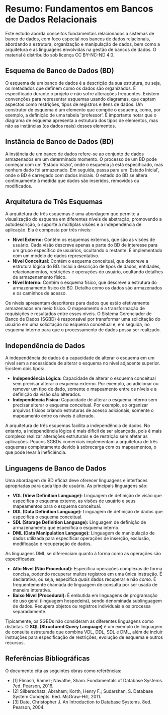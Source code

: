 # Resumo: Fundamentos em Bancos de Dados Relacionais

Este estudo aborda conceitos fundamentais relacionados a sistemas de banco de dados, com foco especial nos bancos de dados relacionais, abordando a estrutura, organização e manipulação de dados, bem como a arquitetura e as linguagens envolvidas na gestão de bancos de dados. O material é distribuído sob licença CC BY-NC-ND 4.0.

## Esquema de Banco de Dados (BD)

O esquema de um banco de dados é a descrição da sua estrutura, ou seja, os metadados que definem como os dados são organizados. É especificado durante o projeto e não sofre alterações frequentes. Existem convenções para representar esquemas usando diagramas, que captam aspectos como restrições, tipos de registros e itens de dados. Um construtor de esquema é um elemento que compõe o esquema, como, por exemplo, a definição de uma tabela 'professor'. É importante notar que o diagrama de esquema apresenta a estrutura dos tipos de elementos, mas não as instâncias (os dados reais) desses elementos.

## Instância de Banco de Dados (BD)

A instância de um banco de dados refere-se ao conjunto de dados armazenados em um determinado momento. O processo de um BD pode começar com um 'Estado Vazio', onde o esquema já está especificado, mas nenhum dado foi armazenado. Em seguida, passa para um 'Estado Inicial', onde o BD é carregado com dados iniciais. O estado do BD se altera continuamente à medida que dados são inseridos, removidos ou modificados.

## Arquitetura de Três Esquemas

A arquitetura de três esquemas é uma abordagem que permite a visualização do esquema em diferentes níveis de abstração, promovendo a autodescrição, o suporte a múltiplas visões e a independência de aplicação. Ela é composta por três níveis:

*   **Nível Externo:** Contém os esquemas externos, que são as visões de usuário. Cada visão descreve apenas a parte do BD de interesse para um grupo específico de usuários, ocultando o restante. É implementado com um modelo de dados representativo.
*   **Nível Conceitual:** Contém o esquema conceitual, que descreve a estrutura lógica do BD. Inclui a descrição de tipos de dados, entidades, relacionamentos, restrições e operações do usuário, ocultando detalhes de armazenamento físico.
*   **Nível Interno:** Contém o esquema físico, que descreve a estrutura do armazenamento físico do BD. Detalha como os dados são armazenados e os caminhos de acesso.

Os níveis apresentam descritores para dados que estão efetivamente armazenados em meio físico. O mapeamento é a transformação de requisições e resultados entre esses níveis. O Sistema Gerenciador de Banco de Dados (SGBD) é responsável por transformar uma solicitação do usuário em uma solicitação no esquema conceitual e, em seguida, no esquema interno para que o processamento de dados possa ser realizado.

## Independência de Dados

A independência de dados é a capacidade de alterar o esquema em um nível sem a necessidade de alterar o esquema no nível adjacente superior. Existem dois tipos:

*   **Independência Lógica:** Capacidade de alterar o esquema conceitual sem precisar alterar o esquema externo. Por exemplo, ao adicionar ou remover um tipo de dado, somente o mapeamento entre os níveis e a definição da visão são alterados.
*   **Independência Física:** Capacidade de alterar o esquema interno sem precisar alterar o esquema conceitual. Por exemplo, ao organizar arquivos físicos criando estruturas de acesso adicionais, somente o mapeamento entre os níveis é alterado.

A arquitetura de três esquemas facilita a independência de dados. No entanto, a independência lógica é mais difícil de ser alcançada, pois é mais complexo realizar alterações estruturais e de restrição sem afetar as aplicações. Poucos SGBDs comerciais implementam a arquitetura de três esquemas completamente devido à sobrecarga com os mapeamentos, o que pode levar à ineficiência.

## Linguagens de Banco de Dados

Uma abordagem de BD eficaz deve oferecer linguagens e interfaces apropriadas para cada tipo de usuário. As principais linguagens são:

*   **VDL (View Definition Language):** Linguagem de definição de visão que especifica o esquema externo, as visões de usuário e seus mapeamentos para o esquema conceitual.
*   **DDL (Data Definition Language):** Linguagem de definição de dados que especifica o esquema conceitual.
*   **SDL (Storage Definition Language):** Linguagem de definição de armazenamento que especifica o esquema interno.
*   **DML (Data Manipulation Language):** Linguagem de manipulação de dados utilizada para especificar operações de inserção, exclusão, modificação e recuperação de dados.

As linguagens DML se diferenciam quanto à forma como as operações são especificadas:

*   **Alto Nível (Não Procedural):** Especifica operações complexas de forma concisa, podendo recuperar muitos registros em uma única instrução. É declarativa, ou seja, especifica *quais* dados recuperar e não *como*. É frequentemente chamada de linguagem de consulta por ser usada de maneira interativa.
*   **Baixo Nível (Procedural):** É embutida em linguagens de programação de uso geral (linguagem hospedeira), sendo denominada sublinguagem de dados. Recupera objetos ou registros individuais e os processa separadamente.

Tipicamente, os SGBDs não consideram as diferentes linguagens como distintas. O **SQL (Structured Query Language)** é um exemplo de linguagem de consulta estruturada que combina VDL, DDL, SDL e DML, além de incluir instruções para especificação de restrições, evolução de esquema e outros recursos.

## Referências Bibliográficas
O documento cita as seguintes obras como referências:

*   [1] Elmasri, Ramez; Navathe, Sham. Fundamentals of Database Systems. 7ed. Pearson, 2016.
*   [2] Silberschatz, Abraham; Korth, Henry F.; Sudarshan, S. Database System Concepts. 6ed. McGraw-Hill, 2011.
*   [3] Date, Christopher J. An Introduction to Database Systems. 8ed. Pearson, 2004.